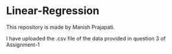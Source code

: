# Linear-Regression

This repository is made by Manish Prajapati.

I have uploaded the .csv file of the data provided in question 3 of Assignment-1
